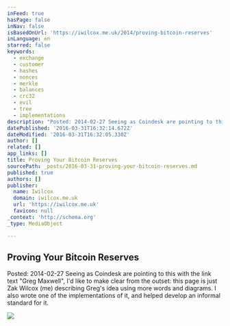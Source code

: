 ```yaml
---
inFeed: true
hasPage: false
inNav: false
isBasedOnUrl: 'https://iwilcox.me.uk/2014/proving-bitcoin-reserves'
inLanguage: en
starred: false
keywords:
  - exchange
  - customer
  - hashes
  - nonces
  - merkle
  - balances
  - crc32
  - evil
  - tree
  - implementations
description: "Posted: 2014-02-27 Seeing as Coindesk are pointing to this with the link text \"Greg Maxwell\", I'd like to make clear from the outset: this page is just Zak Wilcox (me) describing Greg's idea using more words and diagrams. I also wrote one of the implementations of it, and helped develop an informal standard for it."
datePublished: '2016-03-31T16:32:14.672Z'
dateModified: '2016-03-31T16:32:05.330Z'
author: []
related: []
app_links: []
title: Proving Your Bitcoin Reserves
sourcePath: _posts/2016-03-31-proving-your-bitcoin-reserves.md
published: true
authors: []
publisher:
  name: Iwilcox
  domain: iwilcox.me.uk
  url: 'https://iwilcox.me.uk'
  favicon: null
_context: 'http://schema.org'
_type: MediaObject

---
```

<article style=""><h1>Proving Your Bitcoin Reserves</h1><p>Posted: 2014-02-27 Seeing as Coindesk are pointing to this with the link text "Greg Maxwell", I'd like to make clear from the outset: this page is just Zak Wilcox (me) describing Greg's idea using more words and diagrams. I also wrote one of the implementations of it, and helped develop an informal standard for it.</p></article>

![](https://the-grid-user-content.s3-us-west-2.amazonaws.com/264cb4ad-8e1b-46f1-b42c-6064807bfc3f.jpg)